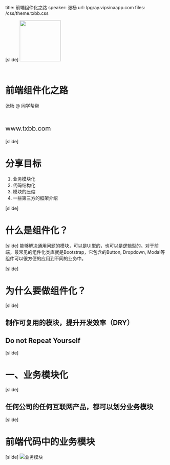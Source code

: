 title: 前端组件化之路
speaker: 张杨
url: lpgray.vipsinaapp.com
files: /css/theme.txbb.css


[slide]
<img src="/logo.png" style="width:128px;margin-bottom:30px;"/>
# 前端组件化之路
张杨 @ 同学帮帮

<p style="font-size: 20px;margin-top: 50px;">
www.txbb.com
</p>




[slide]
# 分享目标
1. 业务模块化
2. 代码结构化
3. 模块的压缩
4. 一些第三方的框架介绍


[slide]
# 什么是组件化？


[slide]
能够解决通用问题的模块，可以是UI型的，也可以是逻辑型的。对于前端，最常见的组件化类库就是Bootstrap，它包含的Button, Dropdown, Modal等组件可以很方便的应用到不同的业务中。


[slide]
# 为什么要做组件化？


[slide]
## 制作可复用的模块，提升开发效率（DRY）
## Do not Repeat Yourself


[slide]
# 一、业务模块化


[slide]
## 任何公司的任何互联网产品，都可以划分业务模块


[slide]
# 前端代码中的业务模块


[slide]
![业务模块](/1-1.png)
